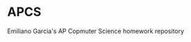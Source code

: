 # APCS
[logo]: https://img.shields.io/github/last-commit/EmilianoGarciaLopez/APCS "Last Commit"
Emiliano Garcia's AP Copmuter Science homework repository

